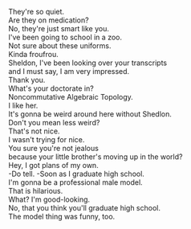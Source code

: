 
They're so quiet.     
Are they on medication?     
No, they're just smart like you.     
I've been going to school in a zoo.     
Not sure about these uniforms.     
Kinda froufrou.     
Sheldon, I've been looking over your transcripts     
and I must say, I am very impressed.     
Thank you.     
What's your doctorate in?     
Noncommutative Algebraic Topology.     
I like her.     
It's gonna be weird around here without Shedlon.     
Don't you mean less weird?     
That's not nice.     
I wasn't trying for nice.     
You sure you're not jealous     
because your little brother's moving up in the world?     
Hey, I got plans of my own.     
-Do tell. -Soon as I graduate high school.     
I'm gonna be a professional male model.     
That is hilarious.     
What? I'm good-looking.     
No, that you think you'll graduate high school.     
The model thing was funny, too.     



